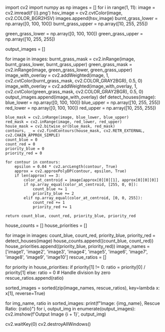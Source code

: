 import cv2
import numpy as np
images = []
for i in range(1, 11):
    image = cv2.imread(f'{i}.png')
    hsv_image = cv2.cvtColor(image, cv2.COLOR_BGR2HSV)
    images.append(hsv_image)
burnt_grass_lower = np.array([0, 100, 100])
burnt_grass_upper = np.array([10, 255, 255])

green_grass_lower = np.array([0, 100, 100])
green_grass_upper = np.array([10, 255, 255])

output_images = []

for image in images:
    burnt_grass_mask = cv2.inRange(image, burnt_grass_lower, burnt_grass_upper)
    green_grass_mask = cv2.inRange(image, green_grass_lower, green_grass_upper)
    image_with_overlay = cv2.addWeighted(image, 1, cv2.cvtColor(burnt_grass_mask, cv2.COLOR_GRAY2BGR), 0.5, 0)
    image_with_overlay = cv2.addWeighted(image_with_overlay, 1, cv2.cvtColor(green_grass_mask, cv2.COLOR_GRAY2BGR), 0.5, 0)
    output_images.append(image_with_overlay)
def detect_houses(image):
    blue_lower = np.array([0, 100, 100])
    blue_upper = np.array([10, 255, 255])
    red_lower = np.array([0, 100, 100])
    red_upper = np.array([10, 255, 255])

    blue_mask = cv2.inRange(image, blue_lower, blue_upper)
    red_mask = cv2.inRange(image, red_lower, red_upper)
    house_mask = cv2.bitwise_or(blue_mask, red_mask)
    contours, _ = cv2.findContours(house_mask, cv2.RETR_EXTERNAL, cv2.CHAIN_APPROX_SIMPLE)
    count_blue = 0
    count_red = 0
    priority_blue = 0
    priority_red = 0

    for contour in contours:
        epsilon = 0.04 * cv2.arcLength(contour, True)
        approx = cv2.approxPolyDP(contour, epsilon, True)
        if len(approx) == 3:  
            color_at_centroid = image[approx[0][0][1], approx[0][0][0]]
            if np.array_equal(color_at_centroid, [255, 0, 0]):  
                count_blue += 1
                priority_blue += 2
            elif np.array_equal(color_at_centroid, [0, 0, 255]): 
                count_red += 1
                priority_red += 1

    return count_blue, count_red, priority_blue, priority_red

house_counts = []
house_priorities = []

for image in images:
    count_blue, count_red, priority_blue, priority_red = detect_houses(image)
    house_counts.append((count_blue, count_red))
    house_priorities.append((priority_blue, priority_red))
image_names = ['image1', 'image2', 'image3', 'image4', 'image5', 'image6', 'image7', 'image8', 'image9', 'image10']
rescue_ratios = []

for priority in house_priorities:
    if priority[1] != 0:
        ratio = priority[0] / priority[1]
    else:
        ratio = 0  # Handle division by zero
    rescue_ratios.append(ratio)


sorted_images = sorted(zip(image_names, rescue_ratios), key=lambda x: x[1], reverse=True)

for img_name, ratio in sorted_images:
    print(f"Image: {img_name}, Rescue Ratio: {ratio}")
for i, output_img in enumerate(output_images):
    cv2.imshow(f'Output Image {i + 1}', output_img)

cv2.waitKey(0)
cv2.destroyAllWindows()


